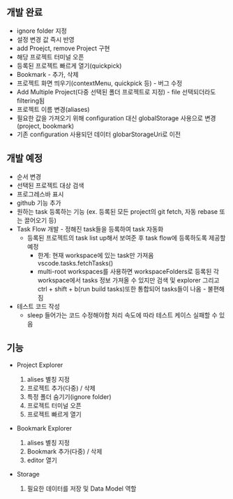 ## 개발 완료

- ignore folder 지정
- 설정 변경 값 즉시 반영
- add Proejct, remove Project 구현
- 해당 프로젝트 터미널 오픈
- 등록된 프로젝트 빠르게 열기(quickpick)
- Bookmark - 추가, 삭제
- 프로젝트 화면 띄우기(contextMenu, quickpick 등) - 버그 수정
- Add Multiple Project(다중 선택된 폴더 프로젝트로 지정) - file 선택되더라도 filtering됨
- 프로젝트 이름 변경(aliases)
- 필요한 값을 가져오기 위해 configuration 대신 globalStorage 사용으로 변경 (project, bookmark)
- 기존 configuration 사용되던 데이터 globarStorageUri로 이전

## 개발 예정

- 순서 변경
- 선택된 프로젝트 대상 검색
- 프로그레스바 표시
- github 기능 추가
- 원하는 task 등록하는 기능 (ex. 등록된 모든 project의 git fetch, 자동 rebase 또는 끌어오기 등)
- Task Flow 개발 - 정해진 task들을 등록하여 task 자동화
  - 등록된 프로젝트의 task list up해서 보여준 후 task flow에 등록하도록 제공할 예정
    - 한계: 현재 workspace에 있는 task만 가져옴 vscode.tasks.fetchTasks()
    - multi-root workspaces를 사용하면 workspaceFolders로 등록된 각 workspace에서 tasks 정보 가져올 수 있지만 검색 및 explorer 그리고 ctrl + shift + b(run build tasks)또한 통합되어 tasks들이 나옴 - 불편해짐
- 테스트 코드 작성
  - sleep 들어가는 코드 수정해야함 처리 속도에 따라 테스트 케이스 실패할 수 있음

## 기능

- Project Explorer

  1. alises 별칭 지정
  2. 프로젝트 추가(다중) / 삭제
  3. 특정 폴더 숨기기(ignore folder)
  4. 프로젝트 터미널 오픈
  5. 프로젝트 빠르게 열기

- Bookmark Explorer

  1. alises 별칭 지정
  2. Bookmark 추가(다중) / 삭제
  3. editor 열기

- Storage
  1. 필요한 데이터를 저장 및 Data Model 역할
